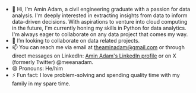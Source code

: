 - 👋 Hi, I’m Amin Adam, a civil engineering graduate with a passion for data analysis. I'm deeply interested in extracting insights from data to inform data-driven decisions. With aspirations to venture into cloud computing in the future, I'm currently honing my skills in Python for data analytics. I'm always eager to collaborate on any data project that comes my way.
- 💞️ I’m looking to collaborate on data related projects.
- 📫 You can reach me via email at theaminadam@gmail.com or through direct messages on LinkedIn: [Amin Adam's LinkedIn profile](https://www.linkedin.com/in/amin-adam-3b66ba195?lipi=urn%3Ali%3Apage%3Ad_flagship3_profile_view_base_contact_details%3BgPIZl6vwSiuOXwJAyNwLsQ%3D%3D) or on X (formerly Twitter) @meeanadam.
- 😄 Pronouns: He/him
- ⚡ Fun fact: I love problem-solving and spending quality time with my family in my spare time.

<!---
theAminAdam/theAminAdam is a ✨ special ✨ repository because its `README.md` (this file) appears on your GitHub profile.
You can click the Preview link to take a look at your changes.
--->
